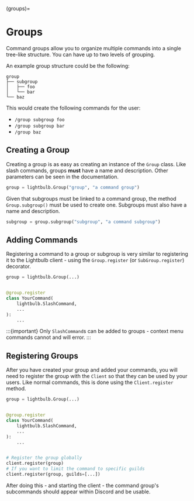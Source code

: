 (groups)=
# Groups

Command groups allow you to organize multiple commands into a single tree-like structure. You can have up to
two levels of grouping.

An example group structure could be the following:

```
group
├── subgroup
│   ├── foo
│   └── bar
└── baz
```

This would create the following commands for the user:
- `/group subgroup foo`
- `/group subgroup bar`
- `/group baz`

## Creating a Group

Creating a group is as easy as creating an instance of the `Group` class. Like slash commands, groups **must** have
a name and description. Other parameters can be seen in the documentation.

```python
group = lightbulb.Group("group", "a command group")
```

Given that subgroups must be linked to a command group, the method `Group.subgroup()` must be used to create one.
Subgroups must also have a name and description.

```python
subgroup = group.subgroup("subgroup", "a command subgroup")
```

## Adding Commands

Registering a command to a group or subgroup is very similar to registering it to the Lightbulb client - using
the `Group.register` (or `SubGroup.register`) decorator.

```python
group = lightbulb.Group(...)


@group.register
class YourCommand(
    lightbulb.SlashCommand,
    ...
):
    ...
```

:::{important}
Only `SlashCommand`s can be added to groups - context menu commands cannot and will error.
:::

## Registering Groups

After you have created your group and added your commands, you will need to register the group with the `Client` so
that they can be used by your users. Like normal commands, this is done using the `Client.register` method.

```python
group = lightbulb.Group(...)


@group.register
class YourCommand(
    lightbulb.SlashCommand,
    ...
):
    ...


# Register the group globally
client.register(group)
# If you want to limit the command to specific guilds
client.register(group, guilds=[...])
```

After doing this - and starting the client - the command group's subcommands should appear within Discord and be usable.
